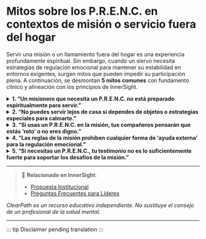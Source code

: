﻿# Mitos sobre los P.R.E.N.C. en contextos de misión o servicio fuera del hogar

Servir una misión o un llamamiento fuera del hogar es una experiencia profundamente espiritual. Sin embargo, cuando un siervo necesita estrategias de regulación emocional para mantener su estabilidad en entornos exigentes, surgen mitos que pueden impedir su participación plena. A continuación, se desmontan **5 mitos comunes** con fundamento clínico y alineación con los principios de InnerSight.

<details>
<summary><strong>1. “Un misionero que necesita un P.R.E.N.C. no está preparado espiritualmente para servir.”</strong></summary>
<p><strong>Realidad:</strong> La preparación misional no se mide por la ausencia de necesidades neurológicas, sino por la fe, el deseo de servir y la capacidad de seguir las reglas de la misión. Como afirma <em>InnerSight – Propuesta Institucional</em>, muchos misioneros con necesidades regulatorias han servido con excelencia, empatía y fidelidad, precisamente porque entienden el sufrimiento desde dentro.<br><strong>Riesgo:</strong> Se niega una oportunidad de servicio sagrado basado en criterios no doctrinales, limitando el potencial del Reino.</p>
</details>

<details>
<summary><strong>2. “No puedes servir lejos de casa si dependes de objetos o estrategias especiales para calmarte.”</strong></summary>
<p><strong>Realidad:</strong> La autonomía no significa autosuficiencia absoluta, sino capacidad de gestionar las propias necesidades con responsabilidad. Un misionero que lleva un objeto regulatorio discreto (como una pulsera táctil o ropa interior de compresión) demuestra madurez al anticipar sus necesidades, no debilidad.<br><strong>Riesgo:</strong> Se idealiza una imagen de misionero “invulnerable”, excluyendo a quienes podrían servir con gran compasión.</p>
</details>

<details>
<summary><strong>3. “Si usas un P.R.E.N.C. en la misión, tus compañeros pensarán que estás ‘roto’ o no eres digno.”</strong></summary>
<p><strong>Realidad:</strong> La percepción de los demás no define la idoneidad espiritual. Además, muchos compañeros de misión responden con empatía cuando se les explica con sencillez que ciertas estrategias permiten mayor presencia y enfoque en la obra. Como enseña <em>InnerSight – Propósito</em>, ministrar incluye crear comunidades donde todos puedan servir según sus dones.<br><strong>Riesgo:</strong> El miedo al juicio lleva a ocultar necesidades, lo que puede resultar en agotamiento, ansiedad o colapso emocional en el campo.</p>
</details>

<details>
<summary><strong>4. “Las reglas de la misión prohíben cualquier forma de ‘ayuda externa’ para la regulación emocional.”</strong></summary>
<p><strong>Realidad:</strong> Las reglas de la misión no prohíben estrategias regulatorias discretas y no disruptivas. De hecho, los líderes misionales están capacitados para apoyar adaptaciones razonables que permitan a los misioneros cumplir su llamamiento con salud mental. Como dice <em>InnerSight – Preguntas Frecuentes para Líderes</em>, la dignidad para servir no depende de la “normalidad” neurológica.<br><strong>Riesgo:</strong> Se asume una prohibición que no existe, privando al misionero de herramientas que podrían prevenir crisis y fortalecer su testimonio.</p>
</details>

<details>
<summary><strong>5. “Si necesitas un P.R.E.N.C., tu testimonio no es lo suficientemente fuerte para soportar los desafíos de la misión.”</strong></summary>
<p><strong>Realidad:</strong> El testimonio no se mide por la resistencia al sufrimiento, sino por la fe en Cristo y la disposición a seguirle. Muchos misioneros con TEPT-C, autismo o ansiedad han dado testimonios poderosos precisamente porque han experimentado la gracia de Dios en su fragilidad. Como enseña <em>InnerSight – Dignidad espiritual y salud mental</em>, Dios fortalece a los débiles (Éter 12:27), no solo a los “fuertes”.<br><strong>Riesgo:</strong> Se confunde la vulnerabilidad humana con la falta de fe, contradiciendo el mensaje central del Evangelio.</p>
</details>

---

> 🔗 **Relacionado en InnerSight**:  
> - [Propuesta Institucional](https://inner-clarity.github.io/InnerSight/es#propuesta-institucional)  
> - [Preguntas Frecuentes para Líderes](https://inner-clarity.github.io/InnerSight/es#preguntas-frecuentes-para-líderes)

*ClearPath es un recurso educativo independiente. No sustituye el consejo de un profesional de la salud mental.*

---

::: tip
Disclaimer pending translation
:::
